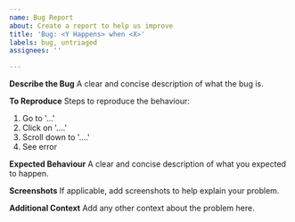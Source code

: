 ```yaml
---
name: Bug Report
about: Create a report to help us improve
title: 'Bug: <Y Happens> when <X>'
labels: bug, untriaged
assignees: ''

---
```


**Describe the Bug**
A clear and concise description of what the bug is.

**To Reproduce**
Steps to reproduce the behaviour:
1. Go to '...'
2. Click on '....'
3. Scroll down to '....'
4. See error

**Expected Behaviour**
A clear and concise description of what you expected to happen.

**Screenshots**
If applicable, add screenshots to help explain your problem.

**Additional Context**
Add any other context about the problem here.
